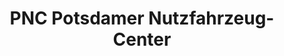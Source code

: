 ---
title: "PNC Potsdamer Nutzfahrzeug-Center"
url: /seddiner-see/pnc-potsdamer-nutzfahrzeug-center/
shop: Autowerkstatt
---